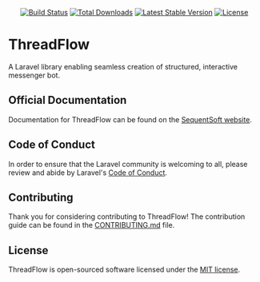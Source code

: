 
<p align="center">
<a href="https://github.com/SequentSoft/ThreadFlow/actions"><img src="https://github.com/SequentSoft/ThreadFlow/actions/workflows/tests.yml/badge.svg" alt="Build Status"></a>
<a href="https://packagist.org/packages/sequentsoft/threadflow"><img src="https://img.shields.io/packagist/dt/sequentsoft/threadflow" alt="Total Downloads"></a>
<a href="https://packagist.org/packages/sequentsoft/threadflow"><img src="https://img.shields.io/packagist/v/sequentsoft/threadflow" alt="Latest Stable Version"></a>
<a href="https://packagist.org/packages/sequentsoft/threadflow"><img src="https://img.shields.io/packagist/l/sequentsoft/threadflow" alt="License"></a>
</p>


# ThreadFlow

A Laravel library enabling seamless creation of structured, interactive messenger bot. 

## Official Documentation

Documentation for ThreadFlow can be found on the [SequentSoft website](https://sequentsoft.github.io/ThreadFlow/).

## Code of Conduct
<a name="code-of-conduct"></a>
In order to ensure that the Laravel community is welcoming to all, please review and abide by Laravel's [Code of Conduct](https://laravel.com/docs/contributions#code-of-conduct).

## Contributing
<a name="contributing"></a>
Thank you for considering contributing to ThreadFlow! The contribution guide can be found in the [CONTRIBUTING.md](CONTRIBUTING.md) file.

## License
<a name="license"></a>
ThreadFlow is open-sourced software licensed under the [MIT license](LICENSE.md).
